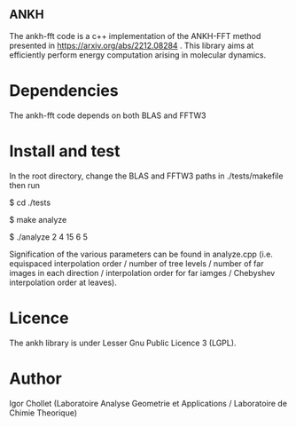 ## ANKH
The ankh-fft code is a c++ implementation of the ANKH-FFT method presented in https://arxiv.org/abs/2212.08284 . This library aims at efficiently perform energy computation arising in molecular dynamics.

# Dependencies
The ankh-fft code depends on both BLAS and FFTW3

# Install and test
In the root directory, change the BLAS and FFTW3 paths in ./tests/makefile
then run

$ cd ./tests

$ make analyze

$ ./analyze 2 4 15 6 5

Signification of the various parameters can be found in analyze.cpp (i.e. equispaced interpolation order / number of tree levels / number of far images in each direction / interpolation order for far iamges / Chebyshev interpolation order at leaves).

# Licence
The ankh library is under Lesser Gnu Public Licence 3 (LGPL).

# Author
Igor Chollet (Laboratoire Analyse Geometrie et Applications / Laboratoire de Chimie Theorique)
